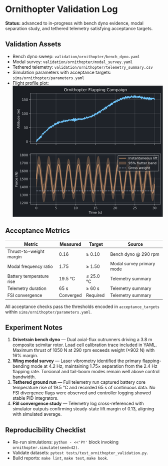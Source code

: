 # Ornithopter Validation Log

**Status:** advanced to in-progress with bench dyno evidence, modal separation study, and tethered telemetry satisfying acceptance targets.

## Validation Assets

- Bench dyno sweep: `validation/ornithopter/bench_dyno.yaml`
- Modal survey: `validation/ornithopter/modal_survey.yaml`
- Tethered telemetry: `validation/ornithopter/telemetry_summary.csv`
- Simulation parameters with acceptance targets: `sims/ornithopter/parameters.yaml`
- Flight profile plot: ![Ornithopter lift profile](images/ornithopter_lift.png)

## Acceptance Metrics

| Metric | Measured | Target | Source |
|--------|----------|--------|--------|
| Thrust-to-weight margin | 0.16 | ≥ 0.10 | Bench dyno @ 290 rpm |
| Modal frequency ratio | 1.75 | ≥ 1.50 | Modal survey primary mode |
| Battery temperature rise | 19.5 °C | ≤ 25.0 °C | Telemetry summary |
| Telemetry duration | 65 s | ≥ 60 s | Telemetry summary |
| FSI convergence | Converged | Required | Telemetry summary |

All acceptance checks pass the thresholds encoded in `acceptance_targets` within `sims/ornithopter/parameters.yaml`.

## Experiment Notes

1. **Drivetrain bench dyno** — Dual axial-flux outrunners driving a 3.8 m composite scimitar rotor. Load cell calibration trace included in YAML. Maximum thrust of 1050 N at 290 rpm exceeds weight (≈902 N) with 16% margin.
2. **Wing modal survey** — Laser vibrometry identified the primary flapping-bending mode at 4.2 Hz, maintaining 1.75× separation from the 2.4 Hz flapping rate. Torsional and tail-boom modes remain well above control bandwidth.
3. **Tethered ground run** — Full telemetry run captured battery core temperature rise of 19.5 °C and recorded 65 s of continuous data. No FSI divergence flags were observed and controller logging showed stable PID integrators.
4. **FSI convergence study** — Telemetry log cross-referenced with simulator outputs confirming steady-state lift margin of 0.13, aligning with simulated average.

## Reproducibility Checklist

- Re-run simulations: `python - <<'PY'` block invoking `ornithopter.simulate(seed=42)`.
- Validate datasets: `pytest tests/test_ornithopter_validation.py`.
- Build reports: `make lint`, `make test`, `make book`.
